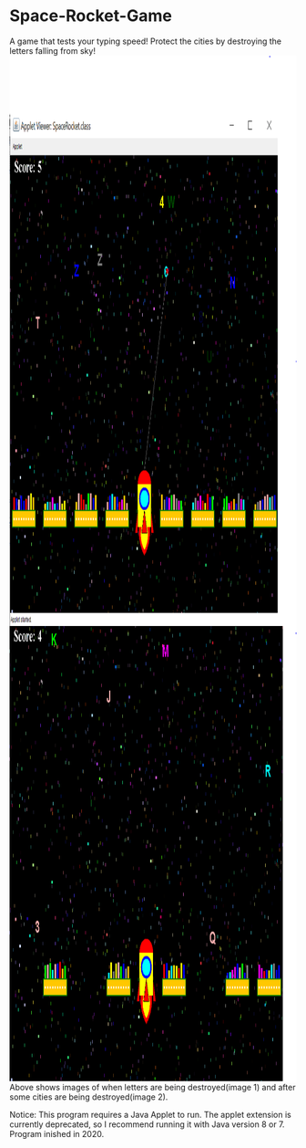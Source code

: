 # Space-Rocket-Game
A game that tests your typing speed! Protect the cities by destroying the letters falling from sky!
<a href="url"><img src="https://github.com/Regina11239/Space-Rocket-Game/blob/2df3f9945b1d3522feeae822e310a24614eeccd9/Sample%20Images/RocketAttack.PNG" align="left" height="1000" ></a>
<a href="url"><img src="https://github.com/Regina11239/Space-Rocket-Game/blob/abcc3c720944fa5f5bcbd3368e6a428c3f6a91d8/Sample%20Images/CityDestroy.PNG" align="left" height="800" ></a>

Above shows images of when letters are being destroyed(image 1) and after some cities are being destroyed(image 2).

Notice:
This program requires a Java Applet to run. The applet extension is currently deprecated, so I recommend running it with Java version 8 or 7. Program inished in 2020.
